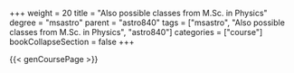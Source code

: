 +++
weight = 20
title = "Also possible classes from M.Sc. in Physics"
degree = "msastro"
parent = "astro840"
tags = ["msastro", "Also possible classes from M.Sc. in Physics", "astro840"]
categories = ["course"]
bookCollapseSection = false
+++

{{< genCoursePage >}}
